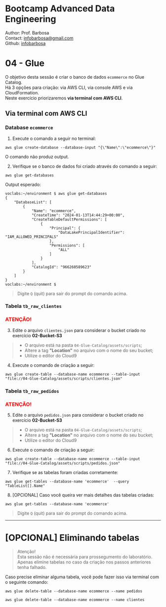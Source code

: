 # Bootcamp Advanced Data Engineering
Author: Prof. Barbosa<br>
Contact: infobarbosa@gmail.com<br>
Github: [infobarbosa](https://github.com/infobarbosa)

# 04 - Glue 

O objetivo desta sessão é criar o banco de dados `ecommerce` no Glue Catalog.<br>
Há 3 opções para criação: via AWS CLI, via console AWS e via CloudFormation.<br>
Neste exercício priorizaremos **via terminal com AWS CLI**.

## Via terminal com AWS CLI

### Database `ecommerce`
1. Execute o comando a seguir no terminal:
```
aws glue create-database --database-input "{\"Name\":\"ecommerce\"}" 
```
O comando não produz output.<br>

2. Verifique se o banco de dados foi criado através do comando a seguir:
```
aws glue get-databases
```

Output esperado:
```
voclabs:~/environment $ aws glue get-databases
{
    "DatabaseList": [
        {
            "Name": "ecommerce",
            "CreateTime": "2024-01-13T14:44:29+00:00",
            "CreateTableDefaultPermissions": [
                {
                    "Principal": {
                        "DataLakePrincipalIdentifier": "IAM_ALLOWED_PRINCIPALS"
                    },
                    "Permissions": [
                        "ALL"
                    ]
                }
            ],
            "CatalogId": "966260589623"
        }
    ]
}
voclabs:~/environment $ 
```

> Digite `Q` (quit) para sair do prompt do comando acima.

### Tabela `tb_raw_clientes`
### <span style="color : red">ATENÇÃO!</span>
3. Edite o arquivo `clientes.json` para considerar o bucket criado no exercício **02-Bucket-S3**
> - O arquivo está na pasta `04-Glue-Catalog/assets/scripts`;
> - Altere a tag **"Location"** no arquivo com o nome do seu bucket;
> - Utilize o editor do Cloud9

4. Execute o comando de criação a seguir:
```
aws glue create-table --database-name ecommerce --table-input "file://04-Glue-Catalog/assets/scripts/clientes.json"
```

### Tabela `tb_raw_pedidos`
### <span style="color : red">ATENÇÃO!</span>
5. Edite o arquivo `pedidos.json` para considerar o bucket criado no exercício **02-Bucket-S3**
> - O arquivo está na pasta `04-Glue-Catalog/assets/scripts`;
> - Altere a tag **"Location"** no arquivo com o nome do seu bucket;
> - Utilize o editor do Cloud9

6. Execute o comando de criação a seguir:
```
aws glue create-table --database-name ecommerce --table-input "file://04-Glue-Catalog/assets/scripts/pedidos.json"
```

7. Verifique se as tabelas foram criadas corretamente:
```
aws glue get-tables --database-name 'ecommerce'  --query "TableList[].Name"
```

8. [OPCIONAL] Caso você queira ver mais detalhes das tabelas criadas:
```
aws glue get-tables --database-name 'ecommerce'
```
> Digite `Q` (quit) para sair do prompt do comando acima.

---

# [OPCIONAL] Eliminando tabelas
> Atenção!<br>
> Esta sessão não é necessária para prossegumento do laboratório. Apenas elimine tabelas no caso da criação nos passos anteriores tenha falhado.

Caso precise eliminar alguma tabela, você pode fazer isso via terminal com o seguinte comando:
```
aws glue delete-table --database-name ecommerce --name pedidos
```

```
aws glue delete-table --database-name ecommerce --name clientes
```
